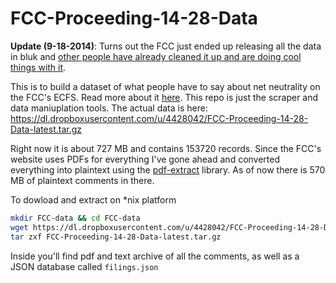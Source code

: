 FCC-Proceeding-14-28-Data
=========================

**Update (9-18-2014)**: Turns out the FCC just ended up releasing all the data in bluk and [other people have already cleaned it up and are doing cool things with it](http://sunlightfoundation.com/blog/2014/09/02/what-can-we-learn-from-800000-public-comments-on-the-fccs-net-neutrality-plan/).


This is to build a dataset of what people have to say about net neutrality on the FCC's ECFS. Read more about it [here](http://stonelinks.github.io/posts/FCC-data/). This repo is just the scraper and data maniuplation tools. The actual data is here: https://dl.dropboxusercontent.com/u/4428042/FCC-Proceeding-14-28-Data-latest.tar.gz

Right now it is about 727 MB and contains 153720 records. Since the FCC's website uses PDFs for everything I've gone ahead and converted everything into plaintext using the [pdf-extract](https://www.npmjs.org/package/pdf-extract) library. As of now there is 570 MB of plaintext comments in there.

To dowload and extract on  *nix platform 

```bash
mkdir FCC-data && cd FCC-data
wget https://dl.dropboxusercontent.com/u/4428042/FCC-Proceeding-14-28-Data-latest.tar.gz
tar zxf FCC-Proceeding-14-28-Data-latest.tar.gz
```

Inside you'll find pdf and text archive of all the comments, as well as a JSON database called `filings.json`
